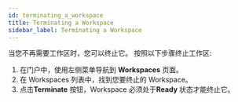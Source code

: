 ```yaml
---
id: terminating_a_workspace
title: Terminating a Workspace
sidebar_label: Terminating a Workspace
---
```


当您不再需要工作区时，您可以终止它。 按照以下步骤终止工作区:

1. 在门户中，使用左侧菜单导航到 **Workspaces** 页面。
2. 在 Workspaces 列表中，找到您要终止的 Workspace。
3. 点击**Terminate** 按钮，Workspace 必须处于**Ready** 状态才能终止它。
